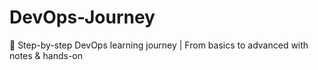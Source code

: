 # DevOps-Journey
🚀 Step-by-step DevOps learning journey | From basics to advanced with notes &amp; hands-on
